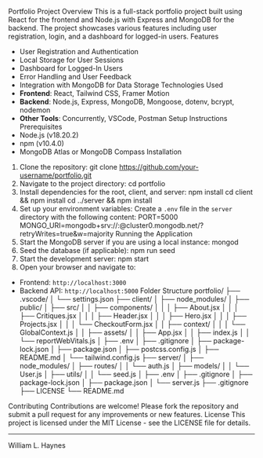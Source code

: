 Portfolio Project
Overview
This is a full-stack portfolio project built using React for the frontend and Node.js with Express and MongoDB for the backend. The project showcases various features including user registration, login, and a dashboard for logged-in users.
Features

- User Registration and Authentication
- Local Storage for User Sessions
- Dashboard for Logged-In Users
- Error Handling and User Feedback
- Integration with MongoDB for Data Storage
  Technologies Used
- **Frontend**: React, Tailwind CSS, Framer Motion
- **Backend**: Node.js, Express, MongoDB, Mongoose, dotenv, bcrypt, nodemon
- **Other Tools**: Concurrently, VSCode, Postman
  Setup Instructions
  Prerequisites
- Node.js (v18.20.2)
- npm (v10.4.0)
- MongoDB Atlas or MongoDB Compass
  Installation

1. Clone the repository:
   git clone https://github.com/your-username/portfolio.git
2. Navigate to the project directory:
   cd portfolio
3. Install dependencies for the root, client, and server:
   npm install
   cd client && npm install
   cd ../server && npm install
4. Set up your environment variables:
   Create a `.env` file in the `server` directory with the following content:
   PORT=5000
   MONGO_URI=mongodb+srv://<username>:<password>@cluster0.mongodb.net/<your-database>?retryWrites=true&w=majority
   Running the Application
5. Start the MongoDB server if you are using a local instance:
   mongod
6. Seed the database (if applicable):
   npm run seed
7. Start the development server:
   npm start
8. Open your browser and navigate to:

- Frontend: `http://localhost:3000`
- Backend API: `http://localhost:5000`
  Folder Structure
  portfolio/
  ├── .vscode/
  │ └── settings.json
  ├── client/
  │ ├── node_modules/
  │ ├── public/
  │ ├── src/
  │ │ ├── components/
  │ │ │ ├── About.jsx
  │ │ │ ├── Critiques.jsx
  │ │ │ ├── Header.jsx
  │ │ │ ├── Hero.jsx
  │ │ │ ├── Projects.jsx
  │ │ │ └── CheckoutForm.jsx
  │ │ ├── context/
  │ │ │ └── GlobalContext.js
  │ │ ├── assets/
  │ │ ├── App.jsx
  │ │ ├── index.js
  │ │ └── reportWebVitals.js
  │ ├── .env
  │ ├── .gitignore
  │ ├── package-lock.json
  │ ├── package.json
  │ ├── postcss.config.js
  │ ├── README.md
  │ └── tailwind.config.js
  ├── server/
  │ ├── node_modules/
  │ ├── routes/
  │ │ └── auth.js
  │ ├── models/
  │ │ └── User.js
  │ ├── utils/
  │ │ └── seed.js
  │ ├── .env
  │ ├── .gitignore
  │ ├── package-lock.json
  │ ├── package.json
  │ └── server.js
  ├── .gitignore
  ├── LICENSE
  └── README.md

Contributing
Contributions are welcome! Please fork the repository and submit a pull request for any improvements or new features.
License
This project is licensed under the MIT License - see the LICENSE file for details.

---

William L. Haynes
